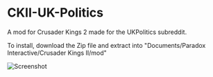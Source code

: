 # CKII-UK-Politics
A mod for Crusader Kings 2 made for the UKPolitics subreddit.

To install, download the Zip file and extract into "Documents/Paradox Interactive/Crusader Kings II/mod"

![Screenshot](http://i.imgur.com/1mr4Czw.png)